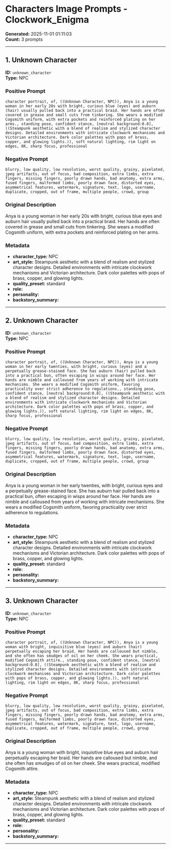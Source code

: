 # Characters Image Prompts - Clockwork_Enigma

**Generated:** 2025-11-01 01:11:03  
**Count:** 3 prompts

---

## 1. Unknown Character

**ID:** `unknown_character`  
**Type:** NPC  

### Positive Prompt

```
character portrait, of, ((Unknown Character, NPC)), Anya is a young woman in her early 20s with bright, curious blue (eyes) and auburn (hair) usually pulled back into a practical braid. Her hands are often covered in grease and small cuts from tinkering. She wears a modified Cogsmith uniform, with extra pockets and reinforced plating on her arms., standing pose, confident stance, [neutral background:0.8], ((Steampunk aesthetic with a blend of realism and stylized character designs. Detailed environments with intricate clockwork mechanisms and Victorian architecture. Dark color palettes with pops of brass, copper, and glowing lights.)), soft natural lighting, rim light on edges, 8K, sharp focus, professional
```

### Negative Prompt

```
blurry, low quality, low resolution, worst quality, grainy, pixelated, jpeg artifacts, out of focus, bad composition, extra limbs, extra fingers, missing fingers, poorly drawn hands, bad anatomy, extra arms, fused fingers, malformed limbs, poorly drawn face, distorted eyes, asymmetrical features, watermark, signature, text, logo, username, duplicate, cropped, out of frame, multiple people, crowd, group
```

### Original Description

Anya is a young woman in her early 20s with bright, curious blue eyes and auburn hair usually pulled back into a practical braid. Her hands are often covered in grease and small cuts from tinkering. She wears a modified Cogsmith uniform, with extra pockets and reinforced plating on her arms.

### Metadata

- **character_type:** NPC
- **art_style:** Steampunk aesthetic with a blend of realism and stylized character designs. Detailed environments with intricate clockwork mechanisms and Victorian architecture. Dark color palettes with pops of brass, copper, and glowing lights.
- **quality_preset:** standard
- **role:** 
- **personality:** 
- **backstory_summary:** 

---

## 2. Unknown Character

**ID:** `unknown_character`  
**Type:** NPC  

### Positive Prompt

```
character portrait, of, ((Unknown Character, NPC)), Anya is a young woman in her early twenties, with bright, curious (eyes) and a perpetually grease-stained face. She has auburn (hair) pulled back into a practical bun, often escaping in wisps around her face. Her hands are nimble and calloused from years of working with intricate mechanisms. She wears a modified Cogsmith uniform, favoring practicality over strict adherence to regulations., standing pose, confident stance, [neutral background:0.8], ((Steampunk aesthetic with a blend of realism and stylized character designs. Detailed environments with intricate clockwork mechanisms and Victorian architecture. Dark color palettes with pops of brass, copper, and glowing lights.)), soft natural lighting, rim light on edges, 8K, sharp focus, professional
```

### Negative Prompt

```
blurry, low quality, low resolution, worst quality, grainy, pixelated, jpeg artifacts, out of focus, bad composition, extra limbs, extra fingers, missing fingers, poorly drawn hands, bad anatomy, extra arms, fused fingers, malformed limbs, poorly drawn face, distorted eyes, asymmetrical features, watermark, signature, text, logo, username, duplicate, cropped, out of frame, multiple people, crowd, group
```

### Original Description

Anya is a young woman in her early twenties, with bright, curious eyes and a perpetually grease-stained face. She has auburn hair pulled back into a practical bun, often escaping in wisps around her face. Her hands are nimble and calloused from years of working with intricate mechanisms. She wears a modified Cogsmith uniform, favoring practicality over strict adherence to regulations.

### Metadata

- **character_type:** NPC
- **art_style:** Steampunk aesthetic with a blend of realism and stylized character designs. Detailed environments with intricate clockwork mechanisms and Victorian architecture. Dark color palettes with pops of brass, copper, and glowing lights.
- **quality_preset:** standard
- **role:** 
- **personality:** 
- **backstory_summary:** 

---

## 3. Unknown Character

**ID:** `unknown_character`  
**Type:** NPC  

### Positive Prompt

```
character portrait, of, ((Unknown Character, NPC)), Anya is a young woman with bright, inquisitive blue (eyes) and auburn (hair) perpetually escaping her braid. Her hands are calloused but nimble, and she often has smudges of oil on her cheek. She wears practical, modified Cogsmith attire., standing pose, confident stance, [neutral background:0.8], ((Steampunk aesthetic with a blend of realism and stylized character designs. Detailed environments with intricate clockwork mechanisms and Victorian architecture. Dark color palettes with pops of brass, copper, and glowing lights.)), soft natural lighting, rim light on edges, 8K, sharp focus, professional
```

### Negative Prompt

```
blurry, low quality, low resolution, worst quality, grainy, pixelated, jpeg artifacts, out of focus, bad composition, extra limbs, extra fingers, missing fingers, poorly drawn hands, bad anatomy, extra arms, fused fingers, malformed limbs, poorly drawn face, distorted eyes, asymmetrical features, watermark, signature, text, logo, username, duplicate, cropped, out of frame, multiple people, crowd, group
```

### Original Description

Anya is a young woman with bright, inquisitive blue eyes and auburn hair perpetually escaping her braid. Her hands are calloused but nimble, and she often has smudges of oil on her cheek. She wears practical, modified Cogsmith attire.

### Metadata

- **character_type:** NPC
- **art_style:** Steampunk aesthetic with a blend of realism and stylized character designs. Detailed environments with intricate clockwork mechanisms and Victorian architecture. Dark color palettes with pops of brass, copper, and glowing lights.
- **quality_preset:** standard
- **role:** 
- **personality:** 
- **backstory_summary:** 

---

